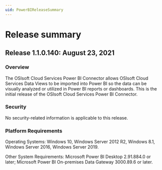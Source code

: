 ```yaml
---
uid: PowerBIReleaseSummary
---
```


# Release summary

## Release 1.1.0.140: August 23, 2021

### Overview

The OSIsoft Cloud Services Power BI Connector allows OSIsoft Cloud Services Data Views to be imported into Power BI so the data can be visually analyzed or utilized in Power BI reports or dashboards. This is the initial release of the OSIsoft Cloud Services Power BI Connector.

### Security

No security-related information is applicable to this release.

### Platform Requirements

Operating Systems: Windows 10, Windows Server 2012 R2, Windows 8.1, Windows Server 2016, Windows Server 2019.

Other System Requirements: Microsoft Power BI Desktop 2.91.884.0 or later; Microsoft Power BI On-premises Data Gateway 3000.89.6 or later.

